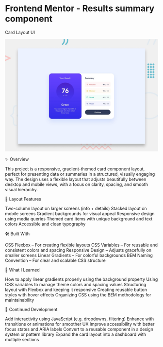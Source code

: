 # Frontend Mentor - Results summary component

Card Layout UI

![](./preview.jpg)

✨ Overview

This project is a responsive, gradient-themed card component layout, perfect for presenting data or summaries in a structured, visually engaging way. The design uses a flexible layout that adjusts beautifully between desktop and mobile views, with a focus on clarity, spacing, and smooth visual hierarchy.

📐 Layout Features

Two-column layout on larger screens (info + details)
Stacked layout on mobile screens
Gradient backgrounds for visual appeal
Responsive design using media queries
Themed card items with unique background and text colors
Accessible and clean typography

🛠️ Built With

CSS Flexbox – For creating flexible layouts
CSS Variables – For reusable and consistent colors and spacing
Responsive Design – Adjusts gracefully on smaller screens
Linear Gradients – For colorful backgrounds
BEM Naming Convention – For clear and scalable CSS structure

🎨 What I Learned

How to apply linear gradients properly using the background property
Using CSS variables to manage theme colors and spacing values
Structuring layout with Flexbox and keeping it responsive
Creating reusable button styles with hover effects
Organizing CSS using the BEM methodology for maintainability

🔁 Continued Development

Add interactivity using JavaScript (e.g. dropdowns, filtering)
Enhance with transitions or animations for smoother UX
Improve accessibility with better focus states and ARIA labels
Convert to a reusable component in a design system or pattern library
Expand the card layout into a dashboard with multiple sections
